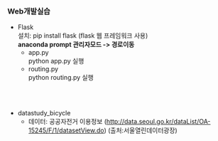 ### Web개발실습  
   - Flask  
   설치: pip install flask (flask 웹 프레임워크 사용)  
   __anaconda prompt 관리자모드 -> 경로이동__
      - app.py  
         python app.py 실행  
      - routing.py  
         python routing.py 실행  
   <br>
   <br>
   
   - datastudy_bicycle
      - 데이터: 공공자전거 이용정보 (http://data.seoul.go.kr/dataList/OA-15245/F/1/datasetView.do) (출처:서울열린데이터광장)  
   
  
   
   
   
   
   
  
   
  
      
  
  
